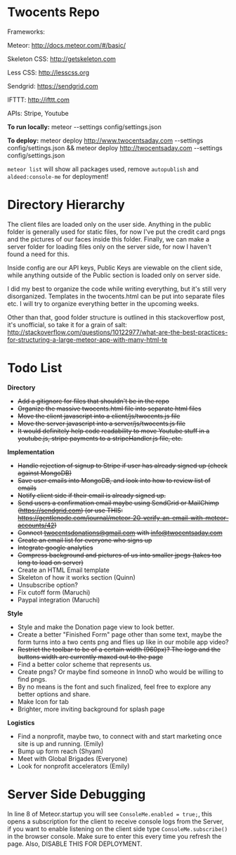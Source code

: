 Twocents Repo
========
Frameworks: 

Meteor: http://docs.meteor.com/#/basic/

Skeleton CSS: http://getskeleton.com

Less CSS: http://lesscss.org

Sendgrid: https://sendgrid.com

IFTTT: http://ifttt.com

APIs: Stripe, Youtube

**To run locally:**
meteor --settings config/settings.json

**To deploy:** 
meteor deploy http://www.twocentsaday.com --settings config/settings.json && meteor deploy http://twocentsaday.com --settings config/settings.json

`meteor list` will show all packages used, remove `autopublish` and `aldeed:console-me` for deployment!

Directory Hierarchy
========
The client files are loaded only on the user side. Anything in the public folder is generally used for static files, for now I've put the credit card pngs and the pictures of our faces inside this folder. Finally, we can make a server folder for loading files only on the server side, for now I haven't found a need for this.

Inside config are our API keys, Public Keys are viewable on the client side, while anything outside of the Public section is loaded only on server side.

I did my best to organize the code while writing everything, but it's still very disorganized. Templates in the twocents.html can be put into separate files etc. I will try to organize everything better in the upcoming weeks.

Other than that, good folder structure is outlined in this stackoverflow post, it's unofficial, so take it for a grain of salt: 
http://stackoverflow.com/questions/10122977/what-are-the-best-practices-for-structuring-a-large-meteor-app-with-many-html-te

Todo List
========
**Directory**
* ~~Add a gitignore for files that shouldn't be in the repo~~
* ~~Organize the massive twocents.html file into separate html files~~
* ~~Move the client javascript into a client/js/twocents.js file~~
* ~~Move the server javascript into a server/js/twocents.js file~~
* ~~It would definitely help code readability to move Youtube stuff in a youtube.js, stripe payments to a stripeHandler.js file, etc.~~

**Implementation**
* ~~Handle rejection of signup to Stripe if user has already signed up (check against MongoDB)~~
* ~~Save user emails into MongoDB, and look into how to review list of emails~~
* ~~Notify client side if their email is already signed up.~~
* ~~Send users a confirmation email maybe using SendGrid or MailChimp (https://sendgrid.com) (or use THIS: https://gentlenode.com/journal/meteor-20-verify-an-email-with-meteor-accounts/42)~~
* ~~Connect twocentsdonations@gmail.com with info@twocentsaday.com~~
* ~~Create an email list for everyone who signs up~~
* ~~Integrate google analytics~~
* ~~Compress background and pictures of us into smaller jpegs (takes too long to load on server)~~
* Create an HTML Email template
* Skeleton of how it works section (Quinn)
* Unsubscribe option? 
* Fix cutoff form (Maruchi)
* Paypal integration (Maruchi)


**Style**
* Style and make the Donation page view to look better.
* Create a better "Finished Form" page other than some text, maybe the form turns into a two cents png and flies up like in our mobile app video?
* ~~Restrict the toolbar to be of a certain width (960px)? The logo and the buttons width are currently maxed out to the page~~
* Find a better color scheme that represents us.
* Create pngs? Or maybe find someone in InnoD who would be willing to find pngs.
* By no means is the font and such finalized, feel free to explore any better options and share.
* Make Icon for tab
* Brighter, more inviting background for splash page

**Logistics**
* Find a nonprofit, maybe two, to connect with and start marketing once site is up and running. (Emily)
* Bump up form reach (Shyam)
* Meet with Global Brigades (Everyone)
* Look for nonprofit accelerators (Emily)

Server Side Debugging
========
In line 8 of Meteor.startup you will see `ConsoleMe.enabled = true;`, this opens a subscription for the client to receive console logs from the Server, if you want to enable listening on the client side type `ConsoleMe.subscribe()` in the browser console. Make sure to enter this every time you refresh the page. Also, DISABLE THIS FOR DEPLOYMENT.

